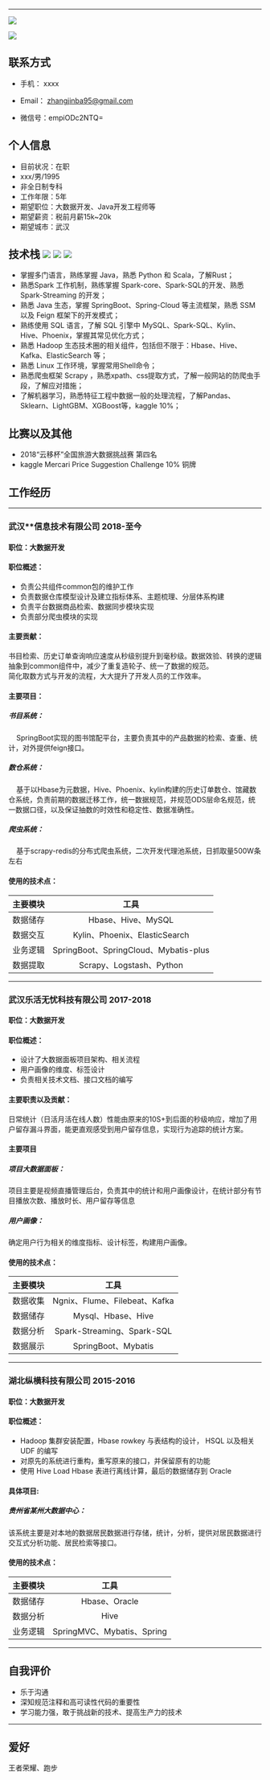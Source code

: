 -----------
![](https://img.shields.io/badge/职位状态-在职考虑新机会-green.svg)

![](https://img.shields.io/badge/关键字-大数据、java、爬虫-yellow.svg)


## 联系方式

- 手机： xxxx

- Email： zhangjinba95@gmail.com 

- 微信号：empiODc2NTQ=


## 个人信息
- 目前状况：在职  
 - xxx/男/1995
 - 非全日制专科
 - 工作年限：5年
 - 期望职位：大数据开发、Java开发工程师等
 - 期望薪资：税前月薪15k~20k
 - 期望城市：武汉

## 技术栈 ![](https://img.shields.io/badge/Java-green.svg?style=flat) ![](https://img.shields.io/badge/Python-blue.svg?style=flat) ![](https://img.shields.io/badge/Scala-red.svg?style=flat) 

* 掌握多门语言，熟练掌握 Java，熟悉 Python 和 Scala，了解Rust；
* 熟悉Spark 工作机制，熟练掌握 Spark-core、Spark-SQL的开发、熟悉 Spark-Streaming 的开发；
* 熟悉 Java 生态，掌握 SpringBoot、Spring-Cloud 等主流框架，熟悉 SSM 以及 Feign 框架下的开发模式；
* 熟练使用 SQL 语言，了解 SQL 引擎中 MySQL、Spark-SQL、Kylin、Hive、Phoenix，掌握其常见优化方式；
* 熟悉 Hadoop 生态技术圈的相关组件，包括但不限于：Hbase、Hive、Kafka、ElasticSearch 等；
* 熟悉 Linux 工作环境，掌握常用Shell命令；
* 熟悉爬虫框架 Scrapy ，熟悉xpath、css提取方式，了解一般网站的防爬虫手段，了解应对措施；
* 了解机器学习，熟悉特征工程中数据一般的处理流程，了解Pandas、Sklearn、LightGBM、XGBoost等，kaggle 10%；

## 比赛以及其他
* 2018“云移杯”全国旅游大数据挑战赛 第四名
* kaggle Mercari Price Suggestion Challenge 10% 铜牌

## 工作经历

-----------------------------------------

### 武汉**信息技术有限公司 2018-至今
#### 职位：大数据开发
#### 职位概述：

* 负责公共组件common包的维护工作
* 负责数据仓库模型设计及建立指标体系、主题梳理、分层体系构建
* 负责平台数据商品检索、数据同步模块实现
* 负责部分爬虫模块的实现

#### 主要贡献：
书目检索、历史订单查询响应速度从秒级别提升到毫秒级。数据效验、转换的逻辑抽象到common组件中，减少了重复造轮子、统一了数据的规范。  
简化取数方式与开发的流程，大大提升了开发人员的工作效率。  

#### 主要项目：
##### 书目系统：
&nbsp;&nbsp;&nbsp;&nbsp;SpringBoot实现的图书馆配平台，主要负责其中的产品数据的检索、查重、统计，对外提供feign接口。
##### 数仓系统：
&nbsp;&nbsp;&nbsp;&nbsp;基于以Hbase为元数据，Hive、Phoenix、kylin构建的历史订单数仓、馆藏数仓系统，负责前期的数据迁移工作，统一数据规范，并规范ODS层命名规范，统一数据口径，以及保证抽数的时效性和稳定性、数据准确性。
##### 爬虫系统：
&nbsp;&nbsp;&nbsp;&nbsp;基于scrapy-redis的分布式爬虫系统，二次开发代理池系统，日抓取量500W条左右
        
#### 使用的技术点：
|  主要模块  |  工具  |
|:--------|:-------:|
|数据储存|Hbase、Hive、MySQL|
|数据交互|Kylin、Phoenix、ElasticSearch|
|业务逻辑|SpringBoot、SpringCloud、Mybatis-plus|
|数据提取|Scrapy、Logstash、Python|

-----------------------------------------

### 武汉乐活无忧科技有限公司 2017-2018
#### 职位：大数据开发
#### 职位概述：

* 设计了大数据面板项目架构、相关流程
* 用户画像的维度、标签设计
* 负责相关技术文档、接口文档的编写

#### 主要职责以及贡献：
日常统计（日活月活在线人数）性能由原来的10S+到后面的秒级响应，增加了用户留存漏斗界面，能更直观感受到用户留存信息，实现行为追踪的统计方案。
#### 主要项目
##### 项目大数据面板：
项目主要是视频直播管理后台，负责其中的统计和用户画像设计，在统计部分有节目播放次数、播放时长、用户留存等信息
##### 用户画像：
确定用户行为相关的维度指标、设计标签，构建用户画像。
  
#### 使用的技术点：
|  主要模块  |  工具  |
|:--------|:-------:|
|  数据收集   |   Ngnix、Flume、Filebeat、Kafka   | 
|数据储存 | Mysql、Hbase、Hive | 
|数据分析 | Spark-Streaming、Spark-SQL | 
|数据展示 | SpringBoot、Mybatis | 


-----------------------------------------
### 湖北纵横科技有限公司 2015-2016
#### 职位：大数据开发

#### 职位概述：
* Hadoop 集群安装配置，Hbase rowkey 与表结构的设计， HSQL 以及相关 UDF 的编写
* 对原先的系统进行重构，重写原来的接口，并保留原有的功能
* 使用 Hive Load Hbase 表进行离线计算，最后的数据储存到 Oracle

#### 具体项目:

##### 贵州省某州大数据中心：

该系统主要是对本地的数据居民数据进行存储，统计，分析，提供对居民数据进行交互式分析功能、居民检索等接口。
#### 使用的技术点：
|  主要模块  |  工具  |
|:--------|:-------:|
|数据储存|Hbase、Oracle|
|数据分析|Hive|
|业务逻辑|SpringMVC、Mybatis、Spring|

-----------------------------------------
## 自我评价
* 乐于沟通
* 深知规范注释和高可读性代码的重要性
* 学习能力强，敢于挑战新的技术、提高生产力的技术
-----------------------------------------
## 爱好
王者荣耀、跑步


